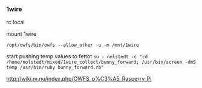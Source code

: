 ### 1wire

rc.local

mount 1wire

```/opt/owfs/bin/owfs --allow_other -u -m /mnt/1wire```

start pushing temp values to fettot
```su - nolstedt -c "cd /home/nolstedt/mixed/1wire_collect/bunny_forward; /usr/bin/screen -dmS temp /usr/bin/ruby bunny_forward.rb"```

http://wiki.m.nu/index.php/OWFS_p%C3%A5_Rasperry_Pi
